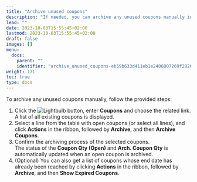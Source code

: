 ```yaml
---
title: "Archive unused coupons"
description: "If needed, you can archive any unused coupons manually in NP Retail."
lead: ""
date: 2023-10-03T15:55:45+02:00
lastmod: 2023-10-03T15:55:45+02:00
draft: false
images: []
menu:
  docs:
    parent: ""
    identifier: "archive_unused_coupons-eb59b633d411eb1e2406807269f28206"
weight: 171
toc: true
type: docs
---
```


To archive any unused coupons manually, follow the provided steps: 

1. Click the ![Lightbulb](Lightbulb_icon.PNG) button, enter **Coupons** and choose the related link.         
   A list of all existing coupons is displayed.
2. Select a line from the table with open coupons (or select all lines), and click **Actions** in the ribbon, followed by **Archive**, and then **Archive Coupons**.
3. Confirm the archiving process of the selected coupons.     
   The status of the **Coupon Qty (Open)** and **Arch. Coupon Qty** is automatically updated when an open coupon is archived.
4. (Optional) You can also get a list of coupons whose end date has already been reached by clicking **Actions** in the ribbon, followed by **Archive**, and then **Show Expired Coupons**.     